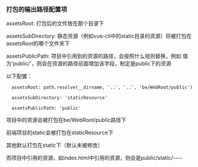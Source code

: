 ### 打包的输出路径配置项

assetsRoot: 打包后的文件放在那个目录下

assetsSubDirectory: 静态资源（例如vue-cli中的static目录的资源）将被打包在assetsRoot的哪个文件夹下

assetsPublicPath: 项目中引用到的资源的路径，会按照什么规则替换，例如 值为'public/'，则会在资源的路径前面增加该字段，制定是public下的资源

以下配置：
```
  assetsRoot: path.resolve(__dirname, '..', '..', 'be/WebRoot/public')

  assetsSubDirectory: 'staticResource'

  assetsPublicPath: 'public'
```
项目中的资源会被打包在be/WebRoot/public路径下

前端项目的static会被打包在staticResource下

其他默认打包在static下（默认未被修改）

而项目中引用的资源，如index.html中引用的资源，则会是public/static/----
